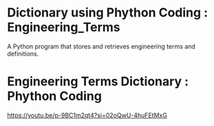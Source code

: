 # Dictionary using Phython Coding : Engineering_Terms
A Python program that stores and retrieves engineering terms and definitions.

# Engineering Terms Dictionary : Phython Coding
https://youtu.be/p-9BC1m2qt4?si=02oQwU-4huFEtMxG
